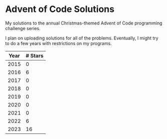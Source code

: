 # Advent of Code Solutions
My solutions to the annual Christmas-themed Advent of Code programming challenge series.

I plan on uploading solutions for all of the problems. Eventually, I might try to do a few years with restrictions on my programs.

|Year|# Stars|
|----|-------|
|2015|0      |
|2016|6      |
|2017|0      |
|2018|0      |
|2019|0      |
|2020|0      |
|2021|0      |
|2022|6      |
|2023|16     |
